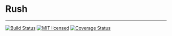 # Rush

--------------
[![Build Status](https://travis-ci.org/GarfieldZHU/Rush.svg?branch=master)](https://travis-ci.org/GarfieldZHU/Rush)
[![MIT licensed](https://img.shields.io/badge/license-MIT-blue.svg)](./LICENSE)
[![Coverage Status](https://coveralls.io/repos/github/GarfieldZHU/Rush/badge.svg?branch=master)](https://coveralls.io/github/GarfieldZHU/Rush?branch=master)
